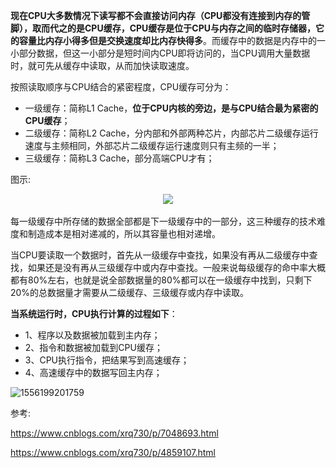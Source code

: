 **现在CPU大多数情况下读写都不会直接访问内存（CPU都没有连接到内存的管脚），取而代之的是CPU缓存，CPU缓存是位于CPU与内存之间的临时存储器，它的容量比内存小得多但是交换速度却比内存快得多**。而缓存中的数据是内存中的一小部分数据，但这一小部分是短时间内CPU即将访问的，当CPU调用大量数据时，就可先从缓存中读取，从而加快读取速度。

按照读取顺序与CPU结合的紧密程度，CPU缓存可分为：

- 一级缓存：简称L1 Cache，**位于CPU内核的旁边，是与CPU结合最为紧密的CPU缓存**；
- 二级缓存：简称L2 Cache，分内部和外部两种芯片，内部芯片二级缓存运行速度与主频相同，外部芯片二级缓存运行速度则只有主频的一半；
- 三级缓存：简称L3 Cache，部分高端CPU才有；

图示:

<div align="center"><img src="assets/1556204273015.png"></div><br>
每一级缓存中所存储的数据全部都是下一级缓存中的一部分，这三种缓存的技术难度和制造成本是相对递减的，所以其容量也相对递增。

当CPU要读取一个数据时，首先从一级缓存中查找，如果没有再从二级缓存中查找，如果还是没有再从三级缓存中或内存中查找。一般来说每级缓存的命中率大概都有80%左右，也就是说全部数据量的80%都可以在一级缓存中找到，只剩下20%的总数据量才需要从二级缓存、三级缓存或内存中读取。

**当系统运行时，CPU执行计算的过程如下**：

* 1、程序以及数据被加载到主内存；
* 2、指令和数据被加载到CPU缓存；
* 3、CPU执行指令，把结果写到高速缓存；
* 4、高速缓存中的数据写回主内存；



![1556199201759](assets/1556199201759.png)





参考: 

<https://www.cnblogs.com/xrq730/p/7048693.html>

<https://www.cnblogs.com/xrq730/p/4859107.html>
